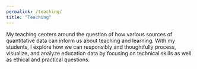 ```yaml
---
permalink: /teaching/
title: "Teaching"
---
```

My teaching centers around the question of how various sources of quantitative data can inform us about teaching and learning. With my students, I explore how we can responsibly and thoughtfully process, visualize, and analyze education data by focusing on technical skills as well as ethical and practical questions.
